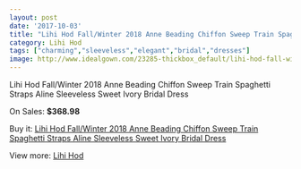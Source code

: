 ```yaml
---
layout: post
date: '2017-10-03'
title: "Lihi Hod Fall/Winter 2018 Anne Beading Chiffon Sweep Train Spaghetti Straps Aline Sleeveless Sweet Ivory Bridal Dress"
category: Lihi Hod
tags: ["charming","sleeveless","elegant","bridal","dresses"]
image: http://www.idealgown.com/23285-thickbox_default/lihi-hod-fall-winter-2018-anne-beading-chiffon-sweep-train-spaghetti-straps-aline-sleeveless-sweet-ivory-bridal-dress.jpg
---
```

Lihi Hod Fall/Winter 2018 Anne Beading Chiffon Sweep Train Spaghetti Straps Aline Sleeveless Sweet Ivory Bridal Dress

On Sales: **$368.98**
<a href="https://www.idealgown.com/en/lihi-hod/8996-lihi-hod-fall-winter-2018-anne-beading-chiffon-sweep-train-spaghetti-straps-aline-sleeveless-sweet-ivory-bridal-dress.html"><amp-img layout="responsive" width="600" height="600" src="//www.idealgown.com/23285-thickbox_default/lihi-hod-fall-winter-2018-anne-beading-chiffon-sweep-train-spaghetti-straps-aline-sleeveless-sweet-ivory-bridal-dress.jpg" alt="Lihi Hod Fall/Winter 2018 Anne Beading Chiffon Sweep Train Spaghetti Straps Aline Sleeveless Sweet Ivory Bridal Dress 0" /></a>
<a href="https://www.idealgown.com/en/lihi-hod/8996-lihi-hod-fall-winter-2018-anne-beading-chiffon-sweep-train-spaghetti-straps-aline-sleeveless-sweet-ivory-bridal-dress.html"><amp-img layout="responsive" width="600" height="600" src="//www.idealgown.com/23289-thickbox_default/lihi-hod-fall-winter-2018-anne-beading-chiffon-sweep-train-spaghetti-straps-aline-sleeveless-sweet-ivory-bridal-dress.jpg" alt="Lihi Hod Fall/Winter 2018 Anne Beading Chiffon Sweep Train Spaghetti Straps Aline Sleeveless Sweet Ivory Bridal Dress 1" /></a>
<a href="https://www.idealgown.com/en/lihi-hod/8996-lihi-hod-fall-winter-2018-anne-beading-chiffon-sweep-train-spaghetti-straps-aline-sleeveless-sweet-ivory-bridal-dress.html"><amp-img layout="responsive" width="600" height="600" src="//www.idealgown.com/23288-thickbox_default/lihi-hod-fall-winter-2018-anne-beading-chiffon-sweep-train-spaghetti-straps-aline-sleeveless-sweet-ivory-bridal-dress.jpg" alt="Lihi Hod Fall/Winter 2018 Anne Beading Chiffon Sweep Train Spaghetti Straps Aline Sleeveless Sweet Ivory Bridal Dress 2" /></a>
<a href="https://www.idealgown.com/en/lihi-hod/8996-lihi-hod-fall-winter-2018-anne-beading-chiffon-sweep-train-spaghetti-straps-aline-sleeveless-sweet-ivory-bridal-dress.html"><amp-img layout="responsive" width="600" height="600" src="//www.idealgown.com/23287-thickbox_default/lihi-hod-fall-winter-2018-anne-beading-chiffon-sweep-train-spaghetti-straps-aline-sleeveless-sweet-ivory-bridal-dress.jpg" alt="Lihi Hod Fall/Winter 2018 Anne Beading Chiffon Sweep Train Spaghetti Straps Aline Sleeveless Sweet Ivory Bridal Dress 3" /></a>
<a href="https://www.idealgown.com/en/lihi-hod/8996-lihi-hod-fall-winter-2018-anne-beading-chiffon-sweep-train-spaghetti-straps-aline-sleeveless-sweet-ivory-bridal-dress.html"><amp-img layout="responsive" width="600" height="600" src="//www.idealgown.com/23286-thickbox_default/lihi-hod-fall-winter-2018-anne-beading-chiffon-sweep-train-spaghetti-straps-aline-sleeveless-sweet-ivory-bridal-dress.jpg" alt="Lihi Hod Fall/Winter 2018 Anne Beading Chiffon Sweep Train Spaghetti Straps Aline Sleeveless Sweet Ivory Bridal Dress 4" /></a>

Buy it: [Lihi Hod Fall/Winter 2018 Anne Beading Chiffon Sweep Train Spaghetti Straps Aline Sleeveless Sweet Ivory Bridal Dress](https://www.idealgown.com/en/lihi-hod/8996-lihi-hod-fall-winter-2018-anne-beading-chiffon-sweep-train-spaghetti-straps-aline-sleeveless-sweet-ivory-bridal-dress.html "Lihi Hod Fall/Winter 2018 Anne Beading Chiffon Sweep Train Spaghetti Straps Aline Sleeveless Sweet Ivory Bridal Dress")

View more: [Lihi Hod](https://www.idealgown.com/en/124-lihi-hod "Lihi Hod")